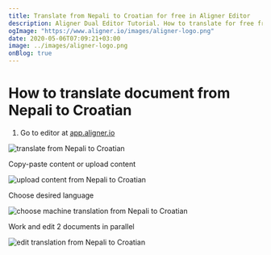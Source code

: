 ```yaml
---
title: Translate from Nepali to Croatian for free in Aligner Editor
description: Aligner Dual Editor Tutorial. How to translate for free from Nepali to Croatian. Aligner is multilingual document management platform. 
ogImage: "https://www.aligner.io/images/aligner-logo.png"
date: 2020-05-06T07:09:21+03:00
image: ../images/aligner-logo.png
onBlog: true
---
```


# How to translate document from Nepali to Croatian

1. Go to editor at [app.aligner.io](https://app.aligner.io "Aligner App web page")

![translate from Nepali to Croatian](../aligner-blank-editor.png "translate from Nepali to Croatian")

Copy-paste content or upload content

![upload content from Nepali to Croatian](../aligner-uploaded-document.png "upload content from Nepali to Croatian")

Choose desired language

![choose machine translation from Nepali to Croatian](../aligner-language-dropdown.png "choose machine translation from Nepali to Croatian")

Work and edit 2 documents in parallel

![edit translation from Nepali to Croatian](../aligner-double-sitded-editor.png "edit translation from Nepali to Croatian")

